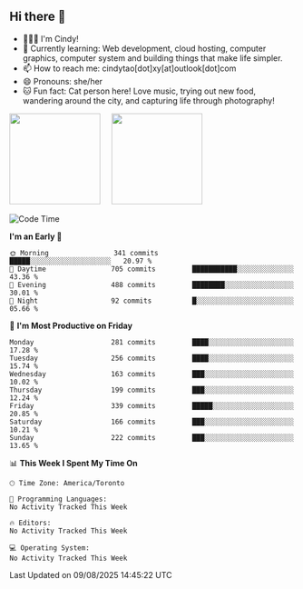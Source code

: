 ## Hi there 👋

<!--
**xinyue296/xinyue296** is a ✨ _special_ ✨ repository because its `README.md` (this file) appears on your GitHub profile.

Here are some ideas to get you started:

- 🔭 I’m currently working on ...
- 🌱 I’m currently learning ...
- 👯 I’m looking to collaborate on ...
- 🤔 I’m looking for help with ...
- 💬 Ask me about ...
- 📫 How to reach me: ...
- 😄 Pronouns: ...
- ⚡ Fun fact: ...
-->
- 👩🏻‍💻 I'm Cindy!
- 🌱 Currently learning: Web development, cloud hosting, computer graphics, computer system and building things that make life simpler.
- 📫 How to reach me: cindytao[dot]xy[at]outlook[dot]com
- 😄 Pronouns: she/her
- 🐱 Fun fact: Cat person here! Love music, trying out new food, wandering around the city, and capturing life through photography!

<!--Github Status: start-->
<div align="left">
  <img height="160em" src="https://github-readme-stats-topaz-two-25.vercel.app/api?username=xinyue296&theme=react&show_icons=true&count_private=true&include_orgs=true&hide=contribs,issues" />
    &nbsp;&nbsp;&nbsp;
  <img height="160em" src="https://github-readme-stats-cindy-taos-projects.vercel.app/api/top-langs/?username=xinyue296&theme=react&count_private=true&include_orgs=true&layout=compact" />
</div>
<!-- Github Status: end-->

<!--START_SECTION:waka-->
![Code Time](http://img.shields.io/badge/Code%20Time-294%20hrs%2036%20mins-blue)

**I'm an Early 🐤** 

```text
🌞 Morning                341 commits         █████░░░░░░░░░░░░░░░░░░░░   20.97 % 
🌆 Daytime                705 commits         ███████████░░░░░░░░░░░░░░   43.36 % 
🌃 Evening                488 commits         ████████░░░░░░░░░░░░░░░░░   30.01 % 
🌙 Night                  92 commits          █░░░░░░░░░░░░░░░░░░░░░░░░   05.66 % 
```
📅 **I'm Most Productive on Friday** 

```text
Monday                   281 commits         ████░░░░░░░░░░░░░░░░░░░░░   17.28 % 
Tuesday                  256 commits         ████░░░░░░░░░░░░░░░░░░░░░   15.74 % 
Wednesday                163 commits         ███░░░░░░░░░░░░░░░░░░░░░░   10.02 % 
Thursday                 199 commits         ███░░░░░░░░░░░░░░░░░░░░░░   12.24 % 
Friday                   339 commits         █████░░░░░░░░░░░░░░░░░░░░   20.85 % 
Saturday                 166 commits         ███░░░░░░░░░░░░░░░░░░░░░░   10.21 % 
Sunday                   222 commits         ███░░░░░░░░░░░░░░░░░░░░░░   13.65 % 
```


📊 **This Week I Spent My Time On** 

```text
🕑︎ Time Zone: America/Toronto

💬 Programming Languages: 
No Activity Tracked This Week

🔥 Editors: 
No Activity Tracked This Week

💻 Operating System: 
No Activity Tracked This Week
```


 Last Updated on 09/08/2025 14:45:22 UTC
<!--END_SECTION:waka-->
